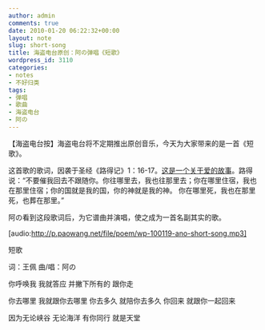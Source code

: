 ```yaml
---
author: admin
comments: true
date: 2010-01-20 06:22:32+00:00
layout: note
slug: short-song
title: 海盗电台原创：阿の弹唱《短歌》
wordpress_id: 3110
categories:
- notes
- 不好归类
tags:
- 弹唱
- 歌曲
- 海盗电台
- 阿の
---
```


【海盗电台按】海盗电台将不定期推出原创音乐，今天为大家带来的是一首《短歌》。

这首歌的歌词，因袭于圣经《路得记》1：16-17。[这是一个关于爱的故事](http://www.tudou.com/home/diary_v1746524.html)。路得说：“不要催我回去不跟随你。你往哪里去，我也往那里去；你在哪里住宿，我也在那里住宿；你的国就是我的国，你的神就是我的神。 你在哪里死，我也在那里死，也葬在那里。”

阿の看到这段歌词后，为它谱曲并演唱，使之成为一首名副其实的歌。

[audio:http://p.paowang.net/file/poem/wp-100119-ano-short-song.mp3]

短歌

词：王佩
曲/唱：阿の

你呼唤我
我就答应
并撇下所有的
跟你走

你去哪里
我就跟你去哪里
你去多久
就陪你去多久
你回来
就跟你一起回来

因为无论峡谷
无论海洋
有你同行
就是天堂

